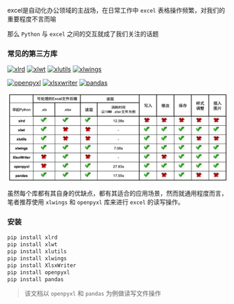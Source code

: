 excel是自动化办公领域的主战场，在日常工作中 `excel` 表格操作频繁，对我们的重要程度不言而喻

那么 `Python` 与 `excel` 之间的交互就成了我们关注的话题

### 常见的第三方库

[![xlrd](https://img.shields.io/badge/xlrd-latest-brightgreen)](http://xlrd.readthedocs.io/en/latest/)
[![xlwt](https://img.shields.io/badge/xlwt-latest-yellow)](https://xlwt.readthedocs.io/en/latest/)
[![xlutils](https://img.shields.io/badge/xlutils-latest-green)](http://xlutils.readthedocs.io/en/latest/)
[![xlwings](https://img.shields.io/badge/xlwings-latest-orange)](http://docs.xlwings.org/en/stable/index.html)

[![openpyxl](https://img.shields.io/badge/openpyxl-latest-red)](https://openpyxl.readthedocs.io/en/stable/)
[![xlsxwriter](https://img.shields.io/badge/xlsxwriter-latest-blue)](https://xlsxwriter.readthedocs.io/)
[![pandas](https://img.shields.io/badge/pandas-1.3.0-yellow)](http://pandas.pydata.org/)



![图片来源于网络](./images/第三方库对比.png)

虽然每个库都有其自身的优缺点，都有其适合的应用场景，然而就通用程度而言，
笔者推荐使用 `xlwings` 和 `openpyxl` 库来进行 `excel` 的读写操作。

### 安装
```shell
pip install xlrd
pip install xlwt
pip install xlutils
pip install xlwings
pip install XlsxWriter
pip install openpyxl
pip install pandas
```

> 该文档以 `openpyxl` 和 `pandas` 为例做读写文件操作

